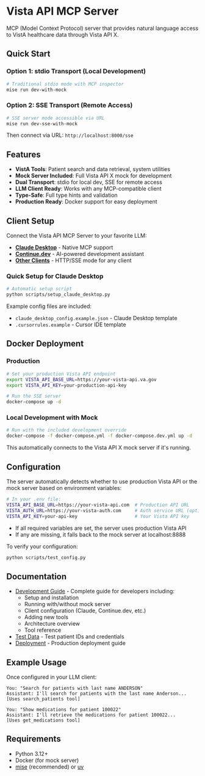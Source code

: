 # Vista API MCP Server

MCP (Model Context Protocol) server that provides natural language access to VistA healthcare data through Vista API X.

## Quick Start

### Option 1: stdio Transport (Local Development)
```bash
# Traditional stdio mode with MCP inspector
mise run dev-with-mock
```

### Option 2: SSE Transport (Remote Access)
```bash
# SSE server mode accessible via URL
mise run dev-sse-with-mock
```

Then connect via URL: `http://localhost:8000/sse`

## Features

- **VistA Tools**: Patient search and data retrieval, system utilities
- **Mock Server Included**: Full Vista API X mock for development
- **Dual Transport**: stdio for local dev, SSE for remote access
- **LLM Client Ready**: Works with any MCP-compatible client
- **Type-Safe**: Full type hints and validation
- **Production Ready**: Docker support for easy deployment

## Client Setup

Connect the Vista API MCP Server to your favorite LLM:

- **[Claude Desktop](docs/DEVELOPMENT.md#claude-desktop)** - Native MCP support
- **[Continue.dev](docs/DEVELOPMENT.md#vs-code-with-continuedev)** - AI-powered development assistant
- **[Other Clients](docs/DEVELOPMENT.md#other-clients)** - HTTP/SSE mode for any client

### Quick Setup for Claude Desktop

```bash
# Automatic setup script
python scripts/setup_claude_desktop.py
```

Example config files are included:
- `claude_desktop_config.example.json` - Claude Desktop template
- `.cursorrules.example` - Cursor IDE template

## Docker Deployment

### Production
```bash
# Set your production Vista API endpoint
export VISTA_API_BASE_URL=https://your-vista-api.va.gov
export VISTA_API_KEY=your-production-api-key

# Run the SSE server
docker-compose up -d
```

### Local Development with Mock
```bash
# Run with the included development override
docker-compose -f docker-compose.yml -f docker-compose.dev.yml up -d
```

This automatically connects to the Vista API X mock server if it's running.

## Configuration

The server automatically detects whether to use production Vista API or the mock server based on environment variables:

```bash
# In your .env file:
VISTA_API_BASE_URL=https://your-vista-api.com  # Production API URL
VISTA_AUTH_URL=https://your-vista-auth.com     # Auth service URL (optional, defaults to API URL)
VISTA_API_KEY=your-api-key                     # Your Vista API key
```

- If all required variables are set, the server uses production Vista API
- If any are missing, it falls back to the mock server at localhost:8888

To verify your configuration:
```bash
python scripts/test_config.py
```

## Documentation

- [Development Guide](docs/DEVELOPMENT.md) - Complete guide for developers including:
  - Setup and installation
  - Running with/without mock server
  - Client configuration (Claude, Continue.dev, etc.)
  - Adding new tools
  - Architecture overview
  - Tool reference
- [Test Data](docs/TEST_DATA.md) - Test patient IDs and credentials
- [Deployment](docs/DEPLOYMENT.md) - Production deployment guide

## Example Usage

Once configured in your LLM client:

```
You: "Search for patients with last name ANDERSON"
Assistant: I'll search for patients with the last name Anderson...
[Uses search_patients tool]

You: "Show medications for patient 100022"
Assistant: I'll retrieve the medications for patient 100022...
[Uses get_medications tool]
```

## Requirements

- Python 3.12+
- Docker (for mock server)
- [mise](https://mise.run) (recommended) or [uv](https://github.com/astral-sh/uv)